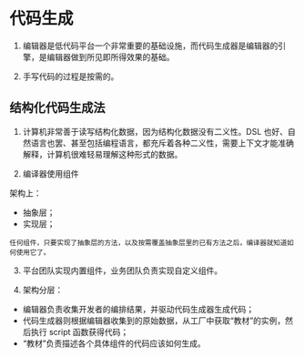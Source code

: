 # 代码生成

1. 编辑器是低代码平台一个非常重要的基础设施，而代码生成器是编辑器的引擎，是编辑器做到所见即所得效果的基础。

2. 手写代码的过程是按需的。

## 结构化代码生成法

1. 计算机非常善于读写结构化数据，因为结构化数据没有二义性。DSL 也好、自然语言也罢、甚至包括编程语言，都充斥着各种二义性，需要上下文才能准确解释，计算机很难轻易理解这种形式的数据。

2. 编译器使用组件

架构上：

- 抽象层；
- 实现层；

`任何组件，只要实现了抽象层的方法，以及按需覆盖抽象层里的已有方法之后，编译器就知道如何使用它了。`

3. 平台团队实现内置组件，业务团队负责实现自定义组件。

4. 架构分层：

- 编辑器负责收集开发者的编排结果，并驱动代码生成器生成代码；
- 代码生成器则根据编辑器收集到的原始数据，从工厂中获取“教材”的实例，然后执行 script 函数获得代码；
- “教材”负责描述各个具体组件的代码应该如何生成。
